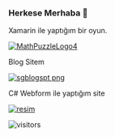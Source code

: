 ### Herkese Merhaba 👋
Xamarin ile yaptığım bir oyun. 

[![MathPuzzleLogo4](https://user-images.githubusercontent.com/54938342/117662048-cbb19600-b1a7-11eb-8aaa-392f144aa35e.jpg)
](https://play.google.com/store/apps/details?id=com.createchsoft.MathPuzzle)

Blog Sitem

[![sgblogspt png](https://user-images.githubusercontent.com/54938342/117662786-9e191c80-b1a8-11eb-93a8-ff015a06ba7f.jpg)](https://serafettingunes.blogspot.com/)

C#  Webform ile yaptığım site

[![resim](https://user-images.githubusercontent.com/54938342/117663696-9f971480-b1a9-11eb-9a3a-b633bf967f2d.jpg)](https://resim.serafettingunes.com/)

![visitors](https://visitor-badge.glitch.me/badge?page_id=serafettingunes)

      

      
